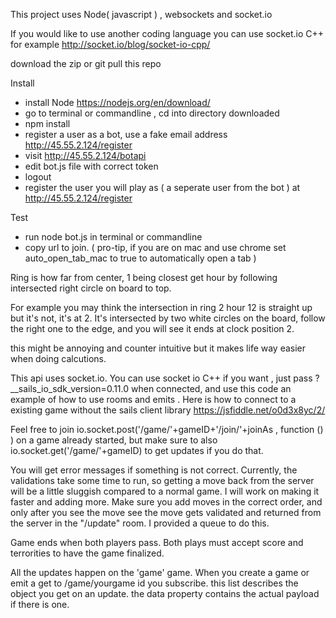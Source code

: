 This project uses Node( javascript ) , websockets and socket.io

If you would like to use another coding language you can use socket.io
C++ for example http://socket.io/blog/socket-io-cpp/

download the zip or git pull this repo

Install
- install Node https://nodejs.org/en/download/
- go to terminal or commandline , cd into directory downloaded
- npm install
- register a user as a bot, use a fake email address  http://45.55.2.124/register
- visit http://45.55.2.124/botapi
- edit bot.js file with correct token
- logout
- register the user you will play as ( a seperate user from the bot ) at http://45.55.2.124/register

Test
- run node bot.js in terminal or commandline
- copy url to join. ( pro-tip, if you are on mac and use chrome set auto_open_tab_mac to true to automatically open a tab )


Ring is how far from center, 1 being closest
get hour by following intersected right circle on board to top. 

For example you may think the intersection in ring 2 hour 12 is straight up but it's not, it's at 2. It's intersected by two white circles on the board, follow the right one to the edge, and you will see it ends at clock position 2.

this might be annoying and counter intuitive but it makes life way easier when doing calcutions.

This api uses socket.io. You can use socket io C++ if you want , just pass ?__sails_io_sdk_version=0.11.0 when connected, and use this code an example of how to use rooms and emits . Here is how to connect to a existing game without the sails client library https://jsfiddle.net/o0d3x8yc/2/

Feel free to join io.socket.post('/game/'+gameID+'/join/'+joinAs , function () ) on a game already started, but make sure to also io.socket.get('/game/'+gameID) to get updates if you do that.

You will get error messages if something is not correct. Currently, the validations take some time to run, so getting a move back from the server will be a little sluggish compared to a normal game. I will work on making it faster and adding more. Make sure you add moves in the correct order, and only after you see the move see the move gets validated and returned from the server in the "/update" room. I provided a queue to do this.

Game ends when both players pass. Both plays must accept score and terrorities to have the game finalized.

All the updates happen on the 'game' game. When you create a game or emit a get to /game/yourgame id you subscribe. this list describes the object you get on an update.  the data property contains the actual payload if there is one. 
